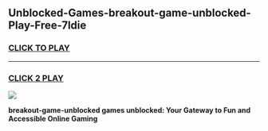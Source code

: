
## Unblocked-Games-breakout-game-unblocked-Play-Free-7ldie
<h3>
<a href="https://premium76.site?title=breakout-game-unblocked&ref=12A">CLICK TO PLAY</a></h3>
<hr>

<h3>
<a href="https://premium76.site?title=breakout-game-unblocked&ref=12A">CLICK 2 PLAY</a>
  
</h3>

<a href="https://premium76.site?title=breakout-game-unblocked&ref=12A"><img src="https://clearcache.store/games.png"></a>


**breakout-game-unblocked games unblocked: Your Gateway to Fun and Accessible Online Gaming**
